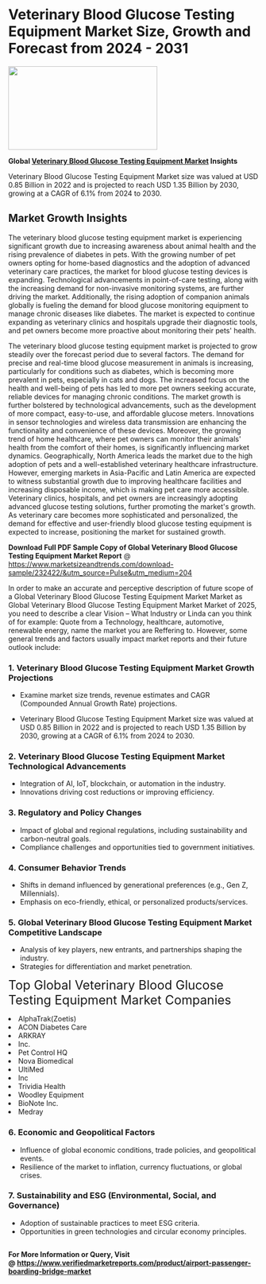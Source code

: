 <H1>Veterinary Blood Glucose Testing Equipment Market Size, Growth and Forecast from 2024 - 2031</H1><img class="aligncenter size-medium wp-image-584254" src="https://thirdeyenews.in/wp-content/uploads/2024/09/Global-Market-Research-300x168.jpeg" alt="" width="300" height="168" /><p><strong>Global&nbsp;<a href="https://www.marketsizeandtrends.com/download-sample/232422/&amp;utm_source=Pulse&amp;utm_medium=204">Veterinary Blood Glucose Testing Equipment Market</a> Insights</strong></p><p>Veterinary Blood Glucose Testing Equipment Market size was valued at USD 0.85 Billion in 2022 and is projected to reach USD 1.35 Billion by 2030, growing at a CAGR of 6.1% from 2024 to 2030.</p><p><h2>Market Growth Insights</h2> <p>The veterinary blood glucose testing equipment market is experiencing significant growth due to increasing awareness about animal health and the rising prevalence of diabetes in pets. With the growing number of pet owners opting for home-based diagnostics and the adoption of advanced veterinary care practices, the market for blood glucose testing devices is expanding. Technological advancements in point-of-care testing, along with the increasing demand for non-invasive monitoring systems, are further driving the market. Additionally, the rising adoption of companion animals globally is fueling the demand for blood glucose monitoring equipment to manage chronic diseases like diabetes. The market is expected to continue expanding as veterinary clinics and hospitals upgrade their diagnostic tools, and pet owners become more proactive about monitoring their pets' health. </p> <p>The veterinary blood glucose testing equipment market is projected to grow steadily over the forecast period due to several factors. The demand for precise and real-time blood glucose measurement in animals is increasing, particularly for conditions such as diabetes, which is becoming more prevalent in pets, especially in cats and dogs. The increased focus on the health and well-being of pets has led to more pet owners seeking accurate, reliable devices for managing chronic conditions. The market growth is further bolstered by technological advancements, such as the development of more compact, easy-to-use, and affordable glucose meters. Innovations in sensor technologies and wireless data transmission are enhancing the functionality and convenience of these devices. Moreover, the growing trend of home healthcare, where pet owners can monitor their animals' health from the comfort of their homes, is significantly influencing market dynamics. Geographically, North America leads the market due to the high adoption of pets and a well-established veterinary healthcare infrastructure. However, emerging markets in Asia-Pacific and Latin America are expected to witness substantial growth due to improving healthcare facilities and increasing disposable income, which is making pet care more accessible. Veterinary clinics, hospitals, and pet owners are increasingly adopting advanced glucose testing solutions, further promoting the market's growth. As veterinary care becomes more sophisticated and personalized, the demand for effective and user-friendly blood glucose testing equipment is expected to increase, positioning the market for sustained growth. </p><p><span class=""><strong>Download Full PDF Sample Copy of Global Veterinary Blood Glucose Testing Equipment Market Report</strong> @ <a href="https://www.marketsizeandtrends.com/download-sample/232422/&amp;utm_source=Pulse&amp;utm_medium=204" target="_blank">https://www.marketsizeandtrends.com/download-sample/232422/&amp;utm_source=Pulse&amp;utm_medium=204</a></span></p><p>In order to make an accurate and perceptive description of future scope of a Global&nbsp;Veterinary Blood Glucose Testing Equipment Market Market as Global&nbsp;Veterinary Blood Glucose Testing Equipment Market Market of 2025, you need to describe a clear Vision &ndash; What Industry or Linda can you think of for example: Quote from a Technology, healthcare, automotive, renewable energy, name the market you are Reffering to. However, some general trends and factors usually impact market reports and their future outlook include:</p><h3>1.&nbsp;<strong>Veterinary Blood Glucose Testing Equipment Market Growth Projections</strong></h3><ul><li>Examine market size trends, revenue estimates and CAGR (Compounded Annual Growth Rate) projections.</li><li><p>Veterinary Blood Glucose Testing Equipment Market size was valued at USD 0.85 Billion in 2022 and is projected to reach USD 1.35 Billion by 2030, growing at a CAGR of 6.1% from 2024 to 2030.</p></li></ul><h3>2.&nbsp;<strong>Veterinary Blood Glucose Testing Equipment Market Technological Advancements</strong></h3><ul><li>Integration of AI, IoT, blockchain, or automation in the industry.</li><li>Innovations driving cost reductions or improving efficiency.</li></ul><h3>3.&nbsp;<strong>Regulatory and Policy Changes</strong></h3><ul><li>Impact of global and regional regulations, including sustainability and carbon-neutral goals.</li><li>Compliance challenges and opportunities tied to government initiatives.</li></ul><h3>4.&nbsp;<strong>Consumer Behavior Trends</strong></h3><ul><li>Shifts in demand influenced by generational preferences (e.g., Gen Z, Millennials).</li><li>Emphasis on eco-friendly, ethical, or personalized products/services.</li></ul><h3>5.&nbsp;<strong>Global Veterinary Blood Glucose Testing Equipment Market Competitive Landscape</strong></h3><ul><li>Analysis of key players, new entrants, and partnerships shaping the industry.</li><li>Strategies for differentiation and market penetration.</li></ul><p data-pm-slice="1 1 []"><span style="color: inherit; font-family: inherit; font-size: 25px;">Top Global Veterinary Blood Glucose Testing Equipment Market Companies</span></p><div class="" data-test-id=""><p><li>AlphaTrak(Zoetis)</li><li> ACON Diabetes Care</li><li> ARKRAY</li><li> Inc.</li><li> Pet Control HQ</li><li> Nova Biomedical</li><li> UltiMed</li><li> Inc</li><li> Trividia Health</li><li> Woodley Equipment</li><li> BioNote Inc.</li><li> Medray</li></p></div><h3>6.&nbsp;<strong>Economic and Geopolitical Factors</strong></h3><ul><li>Influence of global economic conditions, trade policies, and geopolitical events.</li><li>Resilience of the market to inflation, currency fluctuations, or global crises.</li></ul><h3>7.&nbsp;<strong>Sustainability and ESG (Environmental, Social, and Governance)</strong></h3><ul><li>Adoption of sustainable practices to meet ESG criteria.</li><li>Opportunities in green technologies and circular economy principles.</li></ul><h2><strong style="font-size: 14px;">For More Information or Query, Visit @&nbsp;</strong><a style="background-color: #ffffff; font-size: 14px;" href="https://www.marketsizeandtrends.com/report/veterinary-blood-glucose-testing-equipment-market/" target="_blank">https://www.verifiedmarketreports.com/product/airport-passenger-boarding-bridge-market</a></h2>
